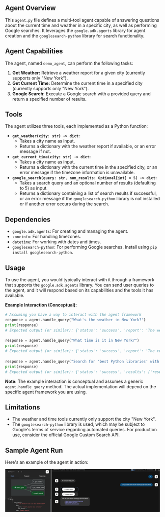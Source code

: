 ## Agent Overview

This `agent.py` file defines a multi-tool agent capable of answering questions about the current time and weather in a specific city, as well as performing Google searches. It leverages the `google.adk.agents` library for agent creation and the `googlesearch-python` library for search functionality.



## Agent Capabilities

The agent, named `demo_agent`, can perform the following tasks:

1.  **Get Weather:** Retrieve a weather report for a given city (currently supports only "New York").
2.  **Get Current Time:** Determine the current time in a specified city (currently supports only "New York").
3.  **Google Search:** Execute a Google search with a provided query and return a specified number of results.

## Tools

The agent utilizes three tools, each implemented as a Python function:

*   **`get_weather(city: str) -> dict`:**
    *   Takes a city name as input.
    *   Returns a dictionary with the weather report if available, or an error message if not.
*   **`get_current_time(city: str) -> dict`:**
    *   Takes a city name as input.
    *   Returns a dictionary with the current time in the specified city, or an error message if the timezone information is unavailable.
*   **`google_search(query: str, num_results: Optional[int] = 5) -> dict`:**
    *   Takes a search query and an optional number of results (defaulting to 5) as input.
    *   Returns a dictionary containing a list of search results if successful, or an error message if the `googlesearch-python` library is not installed or if another error occurs during the search.

## Dependencies

*   `google.adk.agents`: For creating and managing the agent.
*   `zoneinfo`: For handling timezones.
*   `datetime`: For working with dates and times.
*   `googlesearch-python`: For performing Google searches.  Install using `pip install googlesearch-python`.

## Usage

To use the agent, you would typically interact with it through a framework that supports the `google.adk.agents` library.  You can send user queries to the agent, and it will respond based on its capabilities and the tools it has available.

**Example Interaction (Conceptual):**

```python
# Assuming you have a way to interact with the agent framework
response = agent.handle_query("What's the weather in New York?")
print(response)
# Expected output (or similar): {'status': 'success', 'report': 'The weather in New York is sunny with a temperature of 25 degrees Celsius (77 degrees Fahrenheit).'}

response = agent.handle_query("What time is it in New York?")
print(response)
# Expected output (or similar): {'status': 'success', 'report': 'The current time in New York is 2024-01-20 10:30:00 EST-0500'}

response = agent.handle_query("Search for 'best Python libraries' with 3 results")
print(response)
# Expected output (or similar): {'status': 'success', 'results': ['result1_url', 'result2_url', 'result3_url']}
```

**Note:** The example interaction is conceptual and assumes a generic `agent.handle_query` method. The actual implementation will depend on the specific agent framework you are using.

## Limitations

*   The weather and time tools currently only support the city "New York".
*   The `googlesearch-python` library is used, which may be subject to Google's terms of service regarding automated queries. For production use, consider the official Google Custom Search API.

## Sample Agent Run

Here's an example of the agent in action:

![Sample Agent Run Demo](sample-agent-run.png)